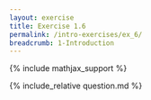 ```yaml
---
layout: exercise
title: Exercise 1.6
permalink: /intro-exercises/ex_6/
breadcrumb: 1-Introduction
---
```


{% include mathjax_support %}

<div><i class="arrow-up loader" data-chapter="intro-exercises" data-exercise="ex_6" data-rating="0"></i></div>
{% include_relative question.md %}

